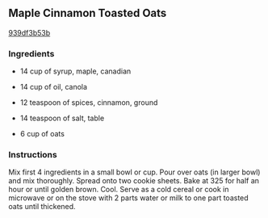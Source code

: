 ## Maple Cinnamon Toasted Oats

[939df3b53b](http://www.food.com/recipe/maple-cinnamon-toasted-oats-458829)

### Ingredients

 - 14 cup of syrup, maple, canadian

 - 14 cup of oil, canola

 - 12 teaspoon of spices, cinnamon, ground

 - 14 teaspoon of salt, table

 - 6 cup of oats

### Instructions

Mix first 4 ingredients in a small bowl or cup. Pour over oats (in larger bowl) and mix thoroughly. Spread onto two cookie sheets. Bake at 325 for half an hour or until golden brown. Cool. Serve as a cold cereal or cook in microwave or on the stove with 2 parts water or milk to one part toasted oats until thickened.